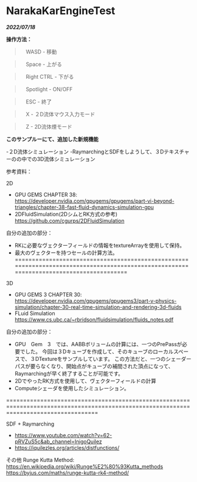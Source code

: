 # NarakaKarEngineTest
***2022/07/18***

**操作方法：**

>　WASD - 移動

>　Space - 上がる

>　Right CTRL - 下がる

>　Spotlight - ON/OFF

>　ESC - 終了

>　X - ２D流体マウス入力モード

>　Z - 2D流体煙モード

**このサンプルーにて、追加した新規機能**

-２D流体シミュレーション
-RaymarchingとSDFをしようして、３Dテキスチャーのの中での3D流体シミュレーション

参考資料：

2D 
- GPU GEMS CHAPTER 38: 
https://developer.nvidia.com/gpugems/gpugems/part-vi-beyond-triangles/chapter-38-fast-fluid-dynamics-simulation-gpu
- 2DFluidSimulation(2DシムとRK方式の参考)
https://github.com/cgurps/2DFluidSimulation

自分の追加の部分：
- RKに必要なヴェクターフィールドの情報をtextureArrayを使用して保持。
- 最大のヴェクターを持つセールの計算方法。
=======================================================================================================================================

3D
- GPU GEMS 3 CHAPTER 30:
https://developer.nvidia.com/gpugems/gpugems3/part-v-physics-simulation/chapter-30-real-time-simulation-and-rendering-3d-fluids
- FLuid Simulation
https://www.cs.ubc.ca/~rbridson/fluidsimulation/fluids_notes.pdf

自分の追加の部分：
- GPU　Gem　3　では、AABBボリュームの計算には、一つのPrePassが必要でした。
 今回は３Dキューブを作成して、そのキューブのローカルスペースで、３DTextureをサンプルしています。
 この方法だと、一つのシェーダーパスが要らなくなり、開始点がキューブの補間された頂点になって、Raymarchingが早く終了することが可能です。
- 2DでやったRK方式を使用して、ヴェクターフィールドの計算
- Computeシェーダを使用したシミュレーション。

=======================================================================================================================================

SDF + Raymarching 
- https://www.youtube.com/watch?v=62-pRVZuS5c&ab_channel=InigoQuilez
- https://iquilezles.org/articles/distfunctions/


その他
Runge Kutta Method:
https://en.wikipedia.org/wiki/Runge%E2%80%93Kutta_methods
https://byjus.com/maths/runge-kutta-rk4-method/
